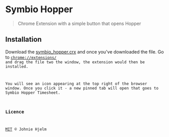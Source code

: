 # Symbio Hopper

> Chrome Extension with a simple button that opens Hopper

## Installation

Download the [symbio_hopper.crx](https://github.com/johnie/symbio_hopper/raw/master/symbio_hopper.crx) and once you've downloaded the file. Go to <code><a href="chrome://extensions/" target="_blank">chrome://extensions/</a> and drag the file two the window, the extension would then be installed. 

You will see an icon appearing at the top right of the browser window. Once you click it - a new pinned tab will open that goes to Symbio Hopper Timesheet.

### Licence

[MIT](licence) © Johnie Hjelm
